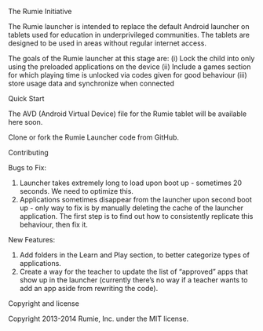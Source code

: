 The Rumie Initiative

The Rumie launcher is intended to replace the default Android launcher on tablets used for education in underprivileged communities.  The tablets are designed to be used in areas without regular internet access.

The goals of the Rumie launcher at this stage are:
(i) Lock the child into only using the preloaded applications on the device
(ii) Include a games section for which playing time is unlocked via codes given for good behaviour
(iii) store usage data and synchronize when connected


Quick Start

The AVD (Android Virtual Device) file for the Rumie tablet will be available here soon. 

Clone or fork the Rumie Launcher code from GitHub.


Contributing

Bugs to Fix:
1.  Launcher takes extremely long to load upon boot up - sometimes 20 seconds.  We need to optimize this.
2.  Applications sometimes disappear from the launcher upon second boot up - only way to fix is by manually deleting the cache of the launcher application.  The first step is to find out how to consistently replicate this behaviour, then fix it.

New Features:

1.  Add folders in the Learn and Play section, to better categorize types of applications.
2.  Create a way for the teacher to update the list of “approved” apps that show up in the launcher (currently there’s no way if a teacher wants to add an app aside from rewriting the code).


Copyright and license

Copyright 2013-2014 Rumie, Inc. under the MIT license.
